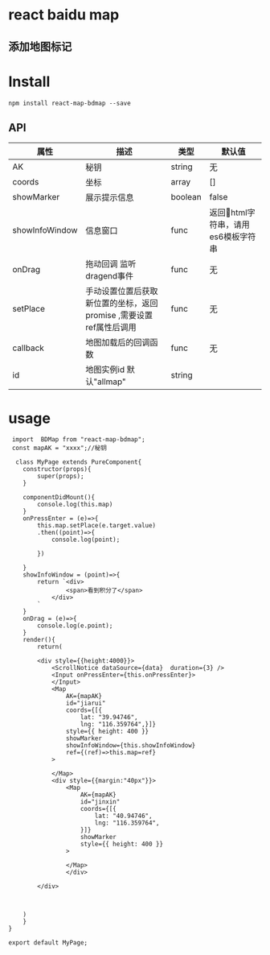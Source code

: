 # react baidu map
## 添加地图标记

# Install

```
npm install react-map-bdmap --save
```

## API


属性| 描述 | 类型 | 默认值
---|--- | --- | ---
AK |秘钥 |string | 无
coords | 坐标|  array | []
showMarker | 展示提示信息 |boolean | false
showInfoWindow | 信息窗口 | func | 返回html字符串，请用es6模板字符串
onDrag | 拖动回调 监听dragend事件|  func | 无
setPlace | 手动设置位置后获取新位置的坐标，返回promise ,需要设置ref属性后调用| func | 无
callback | 地图加载后的回调函数| func | 无 
id | 地图实例id 默认"allmap" | string



# usage


```
 import  BDMap from "react-map-bdmap";
 const mapAK = "xxxx";//秘钥

  class MyPage extends PureComponent{
    constructor(props){
        super(props);
    }
    
    componentDidMount(){
        console.log(this.map)
    }
    onPressEnter = (e)=>{
        this.map.setPlace(e.target.value)
        .then((point)=>{
            console.log(point);
            
        })
        
    }
    showInfoWindow = (point)=>{
        return `<div>
                <span>看到积分了</span>
            </div>
        `
    }
    onDrag = (e)=>{
        console.log(e.point);
    }
    render(){
        return(

        <div style={{height:4000}}>
            <ScrollNotice dataSource={data}  duration={3} />
            <Input onPressEnter={this.onPressEnter}>
            </Input>
            <Map
                AK={mapAK}
                id="jiarui"
                coords={[{
                    lat: "39.94746",
                    lng: "116.359764",}]}
                style={{ height: 400 }}
                showMarker
                showInfoWindow={this.showInfoWindow}
                ref={(ref)=>this.map=ref}
            >
                
            </Map>
            <div style={{margin:"40px"}}>
                <Map
                    AK={mapAK}
                    id="jinxin"
                    coords={[{
                        lat: "40.94746",
                        lng: "116.359764",
                    }]}
                    showMarker
                    style={{ height: 400 }}
                >
                    
                </Map>
                </div>
            
        </div>



    )
    }
}

export default MyPage;
```
